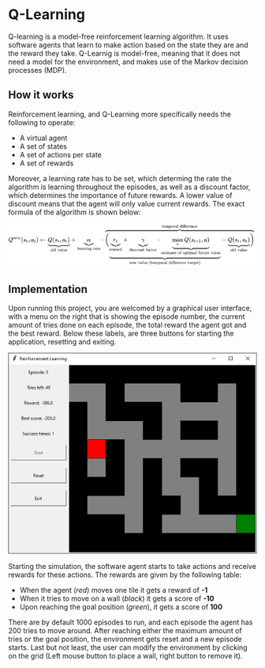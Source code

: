 # Q-Learning

Q-learning is a model-free reinforcement learning algorithm. It uses software agents that learn to make action based on the state they are and the reward they take. Q-Learnig is model-free, meaning that it does not need a model for the environment, and makes use of the Markov decision processes (MDP).

## How it works

Reinforcement learning, and Q-Learning more specifically needs the following to operate:

* A virtual agent
* A set of states
* A set of actions per state
* A set of rewards

Moreover, a learning rate has to be set, which determing the rate the algorithm is learning throughout the episodes, as well as a discount factor, which determines the importance of future rewards. A lower value of discount means that the agent will only value current rewards. The exact formula of the algorithm is shown below:

![qlearning](/images/qlearning.png)

## Implementation

Upon running this project, you are welcomed by a graphical user interface, with a menu on the right that is showing the episode number, the current amount of tries done on each episode, the total reward the agent got and the best reward. Below these labels, are three buttons for starting the application, resetting and exiting.

![qlearning_gui](/images/qlearning_gui.png)

Starting the simulation, the software agent starts to take actions and receive rewards for these actions. The rewards are given by the following table:

* When the agent (*red*) moves one tile it gets a reward of **-1**
* When it tries to move on a wall (*black*) it gets a score of **-10**
* Upon reaching the goal position (*green*), it gets a score of **100**

There are by default 1000 episodes to run, and each episode the agent has 200 tries to move around. After reaching either the maximum amount of tries or the goal position, the environment gets reset and a new episode starts. Last but not least, the user can modify the environment by clicking on the grid (Left mouse button to place a wall, right button to remove it).
